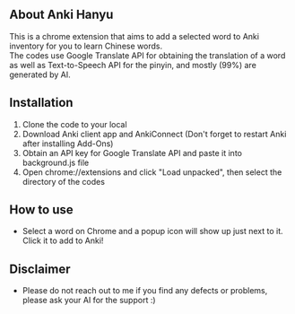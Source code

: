 ## About Anki Hanyu
This is a chrome extension that aims to add a selected word to Anki inventory for you to learn Chinese words.  
The codes use Google Translate API for obtaining the translation of a word as well as Text-to-Speech API for the pinyin, and mostly (99%) are generated by AI.

## Installation
1. Clone the code to your local
2. Download Anki client app and AnkiConnect (Don't forget to restart Anki after installing Add-Ons)
3. Obtain an API key for Google Translate API and paste it into background.js file
4. Open chrome://extensions and click "Load unpacked", then select the directory of the codes

## How to use
- Select a word on Chrome and a popup icon will show up just next to it. Click it to add to Anki!

## Disclaimer
- Please do not reach out to me if you find any defects or problems, please ask your AI for the support :)
